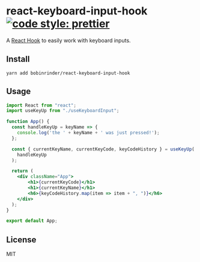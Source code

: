 # react-keyboard-input-hook [![code style: prettier](https://img.shields.io/badge/code_style-prettier-ff69b4.svg?style=flat-square)](https://github.com/prettier/prettier)
A [React Hook](https://reactjs.org/docs/hooks-intro.html) to easily work with keyboard inputs.

## Install

`yarn add bobinrinder/react-keyboard-input-hook`

## Usage

```jsx
import React from "react";
import useKeyUp from "./useKeyboardInput";

function App() {
  const handleKeyUp = keyName => {
    console.log('the ' + keyName + ' was just pressed!');
  };

  const { currentKeyName, currentKeyCode, keyCodeHistory } = useKeyUp(
    handleKeyUp
  );

  return (
    <div className="App">
        <h1>{currentKeyCode}</h1>
        <h1>{currentKeyName}</h1>
        <h6>{keyCodeHistory.map(item => item + ", ")}</h6>
    </div>
  );
}

export default App;
```

## License
MIT
